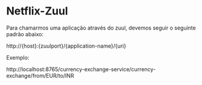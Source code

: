 #  Netflix-Zuul 

Para chamarmos uma aplicação através do zuul, devemos seguir o seguinte padrão abaixo:

http://{host}:{zuulport}/{application-name}/{uri}

Exemplo:

http://localhost:8765/currency-exchange-service/currency-exchange/from/EUR/to/INR

